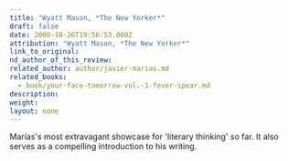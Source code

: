 ```yaml
---
title: "Wyatt Mason, *The New Yorker*"
draft: false
date: 2000-10-26T19:56:53.000Z
attribution: "Wyatt Mason, *The New Yorker*"
link_to_original:
nd_author_of_this_review:
related_author: author/javier-marias.md
related_books:
  - book/your-face-tomorrow-vol.-1-fever-spear.md
description:
weight:
layout: none
---
```

Marías's most extravagant showcase for 'literary thinking' so far. It also serves as a compelling introduction to his writing.


